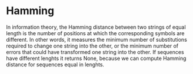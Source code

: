 # Hamming
In information theory, the Hamming distance between two strings of equal length is the number of positions at which the corresponding symbols are different. In other words, it measures the minimum number of substitutions required to change one string into the other, or the minimum number of errors that could have transformed one string into the other.
If sequences have different lenghts it returns None, because we can compute Hamming distance for sequences equal in lenghts. 
